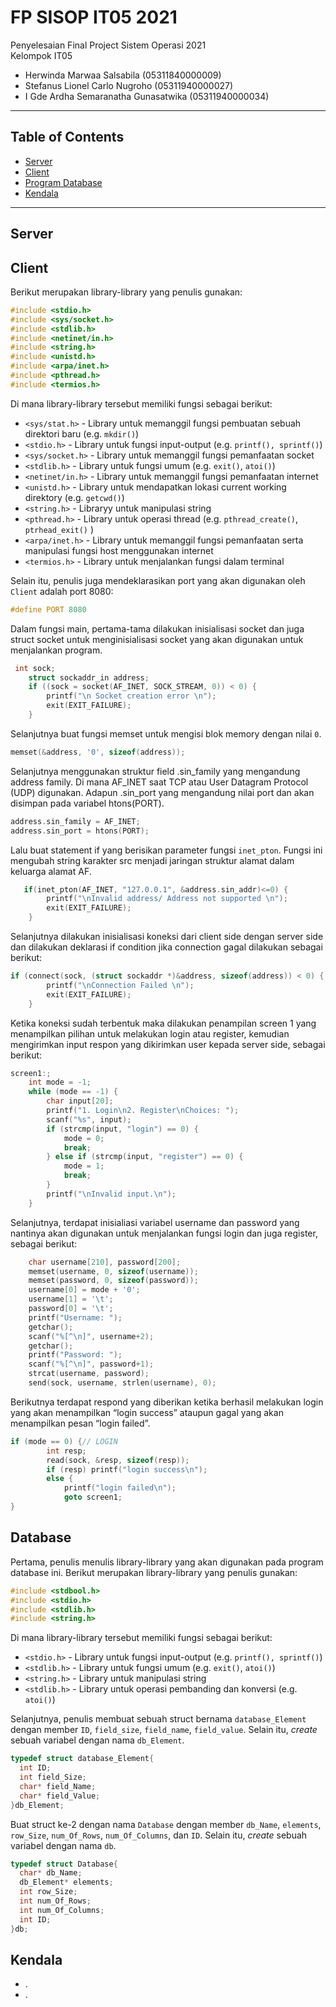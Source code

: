 # FP SISOP IT05 2021
Penyelesaian Final Project Sistem Operasi 2021\
Kelompok IT05
  * Herwinda Marwaa Salsabila (05311840000009)
  * Stefanus Lionel Carlo Nugroho (05311940000027)
  * I Gde Ardha Semaranatha Gunasatwika (05311940000034)

---

## Table of Contents

* [Server](#server)
* [Client](#client)
* [Program Database](#database)
* [Kendala](#kendala)

---

## Server




## Client

Berikut merupakan library-library yang penulis gunakan:
``` c
#include <stdio.h>
#include <sys/socket.h>
#include <stdlib.h>
#include <netinet/in.h>
#include <string.h>
#include <unistd.h>
#include <arpa/inet.h>
#include <pthread.h> 
#include <termios.h> 
```
Di mana library-library tersebut memiliki fungsi sebagai berikut:
* `<sys/stat.h>` - Library untuk memanggil fungsi pembuatan sebuah direktori baru (e.g. `mkdir()`)
* `<stdio.h>` - Library untuk fungsi input-output (e.g. `printf(), sprintf()`)
* `<sys/socket.h>` - Library untuk memanggil fungsi pemanfaatan socket
* `<stdlib.h>` - Library untuk fungsi umum (e.g. `exit()`, `atoi()`)
* `<netinet/in.h>` - Library untuk memanggil fungsi pemanfaatan internet
* `<unistd.h>` - Library untuk mendapatkan lokasi current working direktory (e.g. `getcwd()`)
* `<string.h>` - Libraryy untuk manipulasi string
* `<pthread.h>` - Library untuk operasi thread (e.g. `pthread_create()`, `ptrhead_exit()` )
* `<arpa/inet.h>` - Library untuk memanggil fungsi pemanfaatan serta manipulasi fungsi host menggunakan internet
* `<termios.h>` - Library untuk menjalankan fungsi dalam terminal

Selain itu, penulis juga mendeklarasikan port yang akan digunakan oleh `Client` adalah port 8080:
```c
#define PORT 8080
```
Dalam fungsi main, pertama-tama dilakukan inisialisasi socket dan juga struct socket untuk menginisialisasi socket yang akan digunakan untuk menjalankan program.
```c
 int sock;
    struct sockaddr_in address;
    if ((sock = socket(AF_INET, SOCK_STREAM, 0)) < 0) {
        printf("\n Socket creation error \n");
        exit(EXIT_FAILURE);
    }
```
Selanjutnya buat fungsi memset untuk mengisi blok memory dengan nilai `0`.
```c
memset(&address, '0', sizeof(address));
```
Selanjutnya menggunakan struktur field .sin_family yang mengandung address family. Di mana AF_INET saat TCP atau User Datagram Protocol (UDP) digunakan. Adapun .sin_port yang mengandung nilai port dan akan disimpan pada variabel htons(PORT).
```c
address.sin_family = AF_INET;
address.sin_port = htons(PORT);
```
Lalu buat statement if yang berisikan parameter fungsi `inet_pton`. Fungsi ini mengubah string karakter src menjadi jaringan struktur alamat dalam keluarga alamat AF.
```c
   if(inet_pton(AF_INET, "127.0.0.1", &address.sin_addr)<=0) {
        printf("\nInvalid address/ Address not supported \n");
        exit(EXIT_FAILURE);
    }
```
Selanjutnya dilakukan inisialisasi koneksi dari client side dengan server side dan dilakukan deklarasi if condition jika connection gagal dilakukan sebagai berikut:
```c
if (connect(sock, (struct sockaddr *)&address, sizeof(address)) < 0) {
        printf("\nConnection Failed \n");
        exit(EXIT_FAILURE);
    }
```
Ketika koneksi sudah terbentuk maka dilakukan penampilan screen 1 yang menampilkan pilihan untuk melakukan login atau register, kemudian mengirimkan input respon yang dikirimkan user kepada server side, sebagai berikut:
```c
screen1:;
    int mode = -1;
    while (mode == -1) {
        char input[20];
        printf("1. Login\n2. Register\nChoices: ");
        scanf("%s", input);
        if (strcmp(input, "login") == 0) {
            mode = 0;
            break;
        } else if (strcmp(input, "register") == 0) {
            mode = 1;
            break;
        }
        printf("\nInvalid input.\n");
    }
```
Selanjutnya, terdapat inisialiasi variabel username dan password yang nantinya akan digunakan untuk menjalankan fungsi login dan juga register, sebagai berikut:
```c
    char username[210], password[200];
    memset(username, 0, sizeof(username));
    memset(password, 0, sizeof(password));
    username[0] = mode + '0';
    username[1] = '\t';
    password[0] = '\t';
    printf("Username: ");
    getchar();
    scanf("%[^\n]", username+2);
    getchar();
    printf("Password: ");
    scanf("%[^\n]", password+1);
    strcat(username, password);
    send(sock, username, strlen(username), 0);
```
Berikutnya terdapat respond yang diberikan ketika berhasil melakukan login yang akan menampilkan “login success” ataupun gagal yang akan menampilkan pesan “login failed”.
```c
if (mode == 0) {// LOGIN
        int resp;
        read(sock, &resp, sizeof(resp));
        if (resp) printf("login success\n");
        else {
            printf("login failed\n");
            goto screen1;
}
```
## Database

Pertama, penulis menulis library-library yang akan digunakan pada program database ini. Berikut merupakan library-library yang penulis gunakan:

```c
#include <stdbool.h>
#include <stdio.h>
#include <stdlib.h>
#include <string.h>
```
Di mana library-library tersebut memiliki fungsi sebagai berikut:
* `<stdio.h>` - Library untuk fungsi input-output (e.g. `printf(), sprintf()`)
* `<stdlib.h>` - Library untuk fungsi umum (e.g. `exit()`, `atoi()`)
* `<string.h>` - Library untuk manipulasi string
* `<stdlib.h>` - Library untuk operasi pembanding dan konversi (e.g. `atoi()`)

Selanjutnya, penulis membuat sebuah struct bernama `database_Element` dengan member `ID`, `field_size`, `field_name`, `field_value`. Selain itu, *create* sebuah variabel dengan nama `db_Element`.

```c
typedef struct database_Element{
  int ID;
  int field_Size;
  char* field_Name;
  char* field_Value;
}db_Element;
```
Buat struct ke-2 dengan nama `Database` dengan member `db_Name`, `elements`, `row_Size`, `num_Of_Rows`, `num_Of_Columns`, dan `ID`. Selain itu, *create* sebuah variabel dengan nama `db`.
```c
typedef struct Database{
  char* db_Name;
  db_Element* elements;
  int row_Size;
  int num_Of_Rows;
  int num_Of_Columns;
  int ID;
}db;
```

## Kendala
- .
- .

